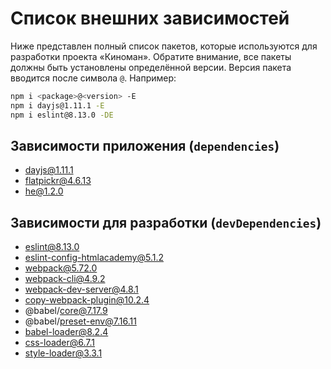 # Список внешних зависимостей

Ниже представлен полный список пакетов, которые используются для разработки проекта «Киноман». Обратите внимание, все пакеты должны быть установлены определённой версии. Версия пакета вводится после символа `@`. Например:

```bash
npm i <package>@<version> -E
npm i dayjs@1.11.1 -E
npm i eslint@8.13.0 -DE
```
## Зависимости приложения (`dependencies`)

- dayjs@1.11.1
- flatpickr@4.6.13
- he@1.2.0

## Зависимости для разработки (`devDependencies`)

- eslint@8.13.0
- eslint-config-htmlacademy@5.1.2
- webpack@5.72.0
- webpack-cli@4.9.2
- webpack-dev-server@4.8.1
- copy-webpack-plugin@10.2.4
- @babel/core@7.17.9
- @babel/preset-env@7.16.11
- babel-loader@8.2.4
- css-loader@6.7.1
- style-loader@3.3.1
